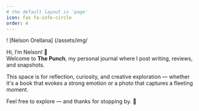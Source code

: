 ```yaml
---
# the default layout is 'page'
icon: fas fa-info-circle
order: 4
---
```


! [Nelson Orellana] (/assets/img/

Hi, I’m Nelson! 👋  
Welcome to **The Punch**, my personal journal where I post writing, reviews, and snapshots.

This space is for reflection, curiosity, and creative exploration — whether it's a book that evokes a strong emotion or a photo that captures a fleeting moment.

Feel free to explore — and thanks for stopping by. 🌱

